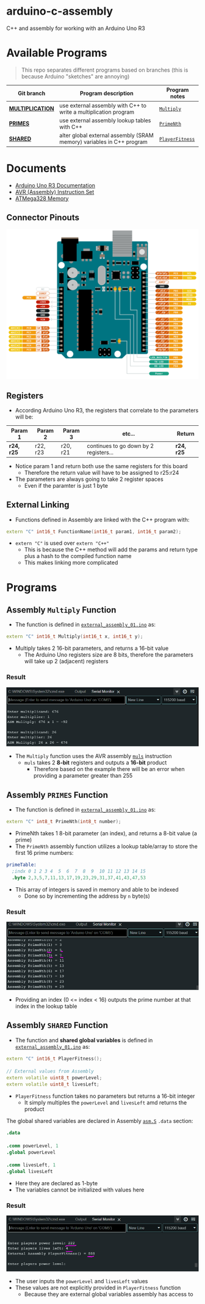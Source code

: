 # arduino-c-assembly
C++ and assembly for working with an Arduino Uno R3

# Available Programs
> This repo separates different programs based on branches (this is because Arduino "sketches" are annoying)

| Git branch | Program description | Program notes |
| ---------- | ------------------- | ------------- |
| [**MULTIPLICATION**](https://github.com/evvic/arduino-c-assembly/tree/MULTIPLICATION) | use external assembly with C++ to write a multiplication program | [`Multiply`](#assembly-multiply-function) |
| [**PRIMES**](https://github.com/evvic/arduino-c-assembly/tree/PRIMES) | use external assembly lookup tables with C++ | [`PrimeNth`](#assembly-primes-function) |
| [**SHARED**](https://github.com/evvic/arduino-c-assembly/tree/SHARED) | alter global external assembly (SRAM memory) variables in C++ program | [`PlayerFitness`](#assembly-shared-function) |

# Documents
- [Arduino Uno R3 Documentation](https://docs.arduino.cc/hardware/uno-rev3/)
- [AVR (Assembly) Instruction Set](https://ww1.microchip.com/downloads/en/devicedoc/atmel-0856-avr-instruction-set-manual.pdf)
- [ATMega328 Memory](https://web.alfredstate.edu/faculty/weimandn/miscellaneous/atmega_miscellaneous/ATmega328%20SRAM%20Data%20Memory.pdf)

## Connector Pinouts
![Arduino Uno R3 Connector Pinouts Image](assets/connector-pinouts.png)

## Registers

- According Arduino Uno R3, the registers that correlate to the parameters will be:

| Param 1 | Param 2 | Param 3 | etc... | Return |
| ------- | ------- | ------- | ------ | ------ |
| **r24, r25** | r22, r23 | r20, r21 | continues to go down by 2 registers... | **r24, r25** |

- Notice param 1 and return both use the same registers for this board
    - Therefore the return value will have to be assigned to r25:r24
- The parameters are always going to take 2 register spaces
    - Even if the paramter is just 1 byte

## External Linking
- Functions defined in Assembly are linked with the C++ program with:
```c++
extern "C" int16_t FunctionName(int16_t param1, int16_t param2);
```
- `extern "C"` is used over `extern "C++"`
    - This is because the C++ method will add the params and return type plus a hash to the compiled function name
    - This makes linking more complicated


# Programs 

## Assembly `Multiply` Function
- The function is defined in [`external_assembly_01.ino`](external_assembly_01.ino) as:
```C++
extern "C" int16_t Multiply(int16_t x, int16_t y);
```
- Multiply takes 2 16-bit parameters, and returns a 16-bit value
    - The Arduino Uno registers size are 8 bits, therefore the parameters will take up 2 (adjacent) registers

### Result
![Serial console output from testing the assembly multiplication](assets/assemply-multiply.png)
- The `Multiply` function uses the AVR assembly [`muls`](https://ww1.microchip.com/downloads/en/devicedoc/atmel-0856-avr-instruction-set-manual.pdf) instruction
    - `muls` takes 2 **8-bit** registers and outputs a **16-bit** product
        - Therefore based on the example there will be an error when providing a parameter greater than 255


## Assembly `PRIMES` Function
- The function is defined in [`external_assembly_01.ino`](external_assembly_01.ino) as:
```C++
extern "C" int8_t PrimeNth(int8_t number);
```
- PrimeNth takes 1 8-bit parameter (an index), and returns a 8-bit value (a prime)
- The `PrimeNth` assembly function utilizes a lookup table/array to store the first 16 prime numbers:
```S
primeTable:
  ;indx 0 1 2 3 4  5  6  7  8  9  10 11 12 13 14 15
  .byte 2,3,5,7,11,13,17,19,23,29,31,37,41,43,47,53
```
- This array of integers is saved in memory and able to be indexed
    - Done so by incrementing the address by `n` byte(s)

### Result
![alt text](assets/assembly-primes.png)

- Providing an index (0 <= index < 16) outputs the prime number at that index in the lookup table

## Assembly `SHARED` Function
- The function and **shared global variables** is defined in [`external_assembly_01.ino`](external_assembly_01.ino) as:
```C++
extern "C" int16_t PlayerFitness();

// External values from Assembly
extern volatile uint8_t powerLevel;
extern volatile uint8_t livesLeft;
```
- `PlayerFitness` function takes no parameters but returns a 16-bit integer
    - It simply multiples the `powerLevel` and `livesLeft` amd returns the product

The global shared variables are declared in Assembly [`asm.S`](asm.S) `.data` section:
```s
.data  

.comm powerLevel, 1
.global powerLevel

.comm livesLeft, 1
.global livesLeft
```
- Here they are declared as 1-byte
- The variables cannot be initialized with values here

### Result
![Screenshot of serial console running powerlevel program based on user input](assets/assembly-powerlevel.png)
- The user inputs the `powerLevel` and `livesLeft` values
- These values are not explicitly provided in `PlayerFitness` function
    - Because they are external global variables assembly has access to